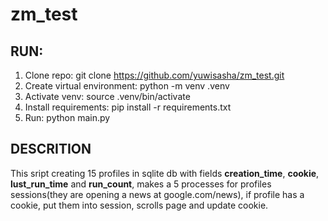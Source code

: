 # zm_test
## RUN:
1. Clone repo: git clone https://github.com/yuwisasha/zm_test.git
2. Create virtual environment: python -m venv .venv
3. Activate venv: source .venv/bin/activate
4. Install requirements: pip install -r requirements.txt
5. Run: python main.py
## DESCRITION
This sript creating 15 profiles in sqlite db with fields **creation_time**, **cookie**, **lust_run_time** and **run_count**,
makes a 5 processes for profiles sessions(they are opening a news at google.com/news), if profile has a cookie, put them into session,
scrolls page and update cookie.
